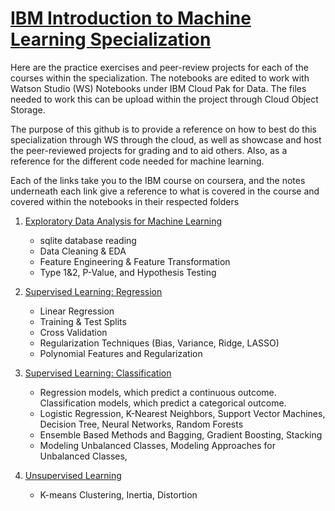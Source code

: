 # [IBM Introduction to Machine Learning Specialization](https://www.coursera.org/specializations/ibm-intro-machine-learning)

Here are the practice exercises and peer-review projects for each of the courses within the specialization.
The notebooks are edited to work with Watson Studio (WS) Notebooks under IBM Cloud Pak for Data.
The files needed to work this can be upload within the project through Cloud Object Storage.

The purpose of this github is to provide a reference on how to best do this specialization through WS through the cloud, as well as showcase and host the peer-reviewed projects for grading and to aid others. Also, as a reference for the different code needed for machine learning.

Each of the links take you to the IBM course on coursera, and the notes underneath each link give a reference to what is covered in the course and covered within the notebooks in their respected folders 

1. [Exploratory Data Analysis for Machine Learning](https://www.coursera.org/learn/ibm-exploratory-data-analysis-for-machine-learning)
   - sqlite database reading
   - Data Cleaning & EDA
   - Feature Engineering & Feature Transformation
   - Type 1&2, P-Value, and Hypothesis Testing

2. [Supervised Learning: Regression](https://www.coursera.org/learn/supervised-learning-regression)
   - Linear Regression
   - Training & Test Splits
   - Cross Validation
   - Regularization Techniques (Bias, Variance, Ridge, LASSO)
   - Polynomial Features and Regularization

3. [Supervised Learning: Classification](https://www.coursera.org/learn/supervised-learning-classification)
   - Regression models, which predict a continuous outcome. Classification models, which predict a categorical outcome.
   - Logistic Regression, K-Nearest Neighbors, Support Vector Machines, Decision Tree, Neural Networks, Random Forests
   - Ensemble Based Methods and Bagging, Gradient Boosting, Stacking
   - Modeling Unbalanced Classes, Modeling Approaches for Unbalanced Classes, 

4. [Unsupervised Learning](https://www.coursera.org/learn/ibm-unsupervised-learning)
   - K-means Clustering, Inertia, Distortion
